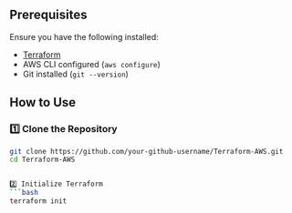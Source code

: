 
## Prerequisites  
Ensure you have the following installed:  
- [Terraform](https://developer.hashicorp.com/terraform/downloads)  
- AWS CLI configured (`aws configure`)  
- Git installed (`git --version`)  

## How to Use  

### 1️⃣ Clone the Repository  
```bash
git clone https://github.com/your-github-username/Terraform-AWS.git
cd Terraform-AWS


2️⃣ Initialize Terraform
```bash
terraform init

